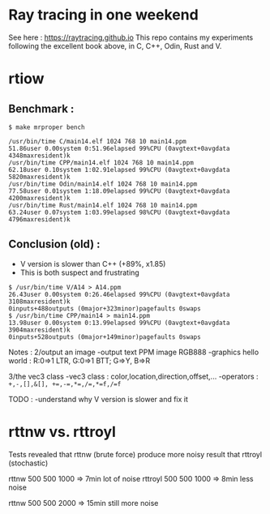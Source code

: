 # Ray tracing in one weekend
See here : https://raytracing.github.io
This repo contains my experiments following the excellent book above,
in C, C++, Odin, Rust and V.

# rtiow
Benchmark :
-------------
`$ make mrproper bench`

```
/usr/bin/time C/main14.elf 1024 768 10 main14.ppm
51.86user 0.00system 0:51.96elapsed 99%CPU (0avgtext+0avgdata 4348maxresident)k
/usr/bin/time CPP/main14.elf 1024 768 10 main14.ppm
62.18user 0.10system 1:02.91elapsed 99%CPU (0avgtext+0avgdata 5820maxresident)k
/usr/bin/time Odin/main14.elf 1024 768 10 main14.ppm
77.58user 0.01system 1:18.09elapsed 99%CPU (0avgtext+0avgdata 4200maxresident)k
/usr/bin/time Rust/main14.elf 1024 768 10 main14.ppm
63.24user 0.07system 1:03.99elapsed 98%CPU (0avgtext+0avgdata 4796maxresident)k
```

Conclusion (old) :
-------------------
- V version is slower than C++ (+89%, x1.85)
- This is both suspect and frustrating

```
$ /usr/bin/time V/A14 > A14.ppm
26.43user 0.00system 0:26.46elapsed 99%CPU (0avgtext+0avgdata 3108maxresident)k
0inputs+488outputs (0major+323minor)pagefaults 0swaps
$ /usr/bin/time CPP/main14 > main14.ppm
13.98user 0.00system 0:13.99elapsed 99%CPU (0avgtext+0avgdata 3904maxresident)k
0inputs+528outputs (0major+149minor)pagefaults 0swaps
```

Notes :
2/output an image
-output text PPM image RGB888
-graphics hello world : R:0=>1 LTR, G:0=>1 BTT; G=>Y, B=>R

3/the vec3 class
-vec3 class : color,location,direction,offset,...
-operators : `+,-,[],&[], +=,-=,*=,/=,*=f,/=f`

TODO :
-understand why V version is slower and fix it

# rttnw vs. rttroyl
Tests revealed that rttnw (brute force) produce more noisy result
that rttroyl (stochastic)

rttnw   500 500 1000 => 7min lot of noise
rttroyl 500 500 1000 => 8min less noise

rttnw   500 500 2000 => 15min still more noise

